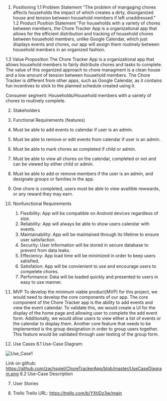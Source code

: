 1. Positioning
  1.1 Problem Statement
  "The problem of mangaging chores affects households the impact of which creates a dirty, disorganized house and tension between household members if left unaddressed."
  1.2 Product Position Statement
  "For households with a variety of chores between members, the Chore Tracker App is a organizational app that allows for the efficient distribution and tracking of household chores between household members, unlike Google Calendar, which just displays events and chores, our app will assign them routinely between household members in an organized fashion.
  
  1.3 Value Proposition
  The Chore Tracker App is a organizational app that allows household members to fairly distribute chores and tasks to complete. The value of this organized approach to chore managment is a clean house and a low amount of tension between household members. The Chore Tracker is different from other apps, such as Google Calendar, as it contains fun incentives to stick to the planned schedule created using it.
  
 Consumer segment: Households/Household members with a variety of chores to routinely complete.
 
2. Stakeholders

3. Functional Requirements (features)
  1.	Must be able to add events to calendar if user is an admin.
  2.	Must be able to remove or edit events from calendar if user is an admin.
  3.	Must be able to mark chores as completed if child or admin. 
  4.	Must be able to view all chores on the calendar, completed or not and can be viewed by either child or admin.
  5.	Must be able to add or remove members if the user is an admin, and designate groups or families in the app.
  6. One chore is completed, users must be able to view availible rewwards, or any reward they may earn. 
  
4. Nonfunctional Requirements
   1. Flexibility: App will be compatible on Android devices regardless of size.
   2. Reliability: App will always be able to show users calendar with events.
   3. Maintainability: App will be maintained through its lifetime to ensure user satisfaction.
   4. Security: User information will be stored in secure database to prevent from data leaks.
   5. Effeciency: App load time will be minimized in order to keep users satisfied.
   6. Satisfation: App will be convienient to use and encourage users to compelete chores.
   7. Performance: Data will be loaded quickly and presented to users in easy to use manner.
   
5. MVP
To develop the minimum viable product(MVP) for this project, we would need to develop the core components of our app. The core component of the Chore Tracker app is the ability to add events and view the event calendar. To validate this, we would create a UI for the display of the home page and allowing user to complete the add event form. Additionally, we would allow users to view either a list of events or the calendar to display them. Another core feature that needs to be implemented is the group designation in order to group users together. This feature would be validated through user testing of the group form.


6. Use Cases
  6.1 Use-Case Diagram:
  
  ![Use_Case1](https://github.com/zachspiel/ChoreTrackerApp/blob/master/UseCaseDiagram.png) 
  
  Link on github: https://github.com/zachspiel/ChoreTrackerApp/blob/master/UseCaseDiagram.png
  6.2 Use-Case Description

7. User Stories

8. Trello
  Trello URL: https://trello.com/b/YXtiDz3w/main 
